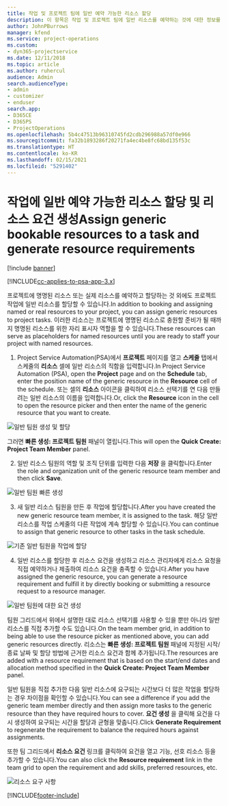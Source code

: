 ```yaml
---
title: 작업 및 프로젝트 팀에 일반 예약 가능한 리소스 할당
description: 이 항목은 작업 및 프로젝트 팀에 일반 리소스를 예약하는 것에 대한 정보를 제공합니다.
author: JohnPBurrows
manager: kfend
ms.service: project-operations
ms.custom:
- dyn365-projectservice
ms.date: 12/11/2018
ms.topic: article
ms.author: ruhercul
audience: Admin
search.audienceType:
- admin
- customizer
- enduser
search.app:
- D365CE
- D365PS
- ProjectOperations
ms.openlocfilehash: 5b4c47513b96310745fd2cdb296988a57df0e966
ms.sourcegitcommit: fa32b1893286f20271fa4ec4be8fc68bd135f53c
ms.translationtype: HT
ms.contentlocale: ko-KR
ms.lasthandoff: 02/15/2021
ms.locfileid: "5291402"
---
```

# <a name="assign-generic-bookable-resources-to-a-task-and-generate-resource-requirements"></a><span data-ttu-id="34c26-103">작업에 일반 예약 가능한 리소스 할당 및 리소스 요건 생성</span><span class="sxs-lookup"><span data-stu-id="34c26-103">Assign generic bookable resources to a task and generate resource requirements</span></span> 

[!include [banner](../includes/psa-now-project-operations.md)]

[!INCLUDE[cc-applies-to-psa-app-3.x](../includes/cc-applies-to-psa-app-3x.md)]

<span data-ttu-id="34c26-104">프로젝트에 명명된 리소스 또는 실제 리소스를 예약하고 할당하는 것 외에도 프로젝트 작업에 일반 리소스를 할당할 수 있습니다.</span><span class="sxs-lookup"><span data-stu-id="34c26-104">In addition to booking and assigning named or real resources to your project, you can assign generic resources to project tasks.</span></span> <span data-ttu-id="34c26-105">이러한 리소스는 프로젝트에 명명된 리소스로 충원할 준비가 될 때까지 명명된 리소스를 위한 자리 표시자 역할을 할 수 있습니다.</span><span class="sxs-lookup"><span data-stu-id="34c26-105">These resources can serve as placeholders for named resources until you are ready to staff your project with named resources.</span></span> 

1. <span data-ttu-id="34c26-106">Project Service Automation(PSA)에서 **프로젝트** 페이지를 열고 **스케줄** 탭에서 스케줄의 **리소스** 셀에 일반 리소스의 직함을 입력합니다.</span><span class="sxs-lookup"><span data-stu-id="34c26-106">In Project Service Automation (PSA), open the **Project** page and on the **Schedule** tab, enter the position name of the generic resource in the **Resource** cell of the schedule.</span></span> <span data-ttu-id="34c26-107">또는 셀의 **리소스** 아이콘을 클릭하여 리소스 선택기를 연 다음 만들려는 일반 리소스의 이름을 입력합니다.</span><span class="sxs-lookup"><span data-stu-id="34c26-107">Or, click the **Resource** icon in the cell to open the resource picker and then enter the name of the generic resource that you want to create.</span></span>

![일반 팀원 생성 및 할당](media/RM-how-to-9.png)

<span data-ttu-id="34c26-109">그러면 **빠른 생성: 프로젝트 팀원** 패널이 열립니다.</span><span class="sxs-lookup"><span data-stu-id="34c26-109">This will open the **Quick Create: Project Team Member** panel.</span></span> 

2. <span data-ttu-id="34c26-110">일반 리소스 팀원의 역할 및 조직 단위를 입력한 다음 **저장** 을 클릭합니다.</span><span class="sxs-lookup"><span data-stu-id="34c26-110">Enter the role and organization unit of the generic resource team member and then click **Save**.</span></span>

![일반 팀원 빠른 생성](media/RM-how-to-10.png)

3. <span data-ttu-id="34c26-112">새 일반 리소스 팀원을 만든 후 작업에 할당합니다.</span><span class="sxs-lookup"><span data-stu-id="34c26-112">After you have created the new generic resource team member, it is assigned to the task.</span></span> <span data-ttu-id="34c26-113">해당 일반 리소스를 작업 스케줄의 다른 작업에 계속 할당할 수 있습니다.</span><span class="sxs-lookup"><span data-stu-id="34c26-113">You can continue to assign that generic resource to other tasks in the task schedule.</span></span>

![기존 일반 팀원을 작업에 할당](media/RM-how-to-11.png)

4. <span data-ttu-id="34c26-115">일반 리소스를 할당한 후 리소스 요건을 생성하고 리소스 관리자에게 리소스 요청을 직접 예약하거나 제출하여 리소스 요건을 충족할 수 있습니다.</span><span class="sxs-lookup"><span data-stu-id="34c26-115">After you have assigned the generic resource, you can generate a resource requirement and fulfill it by directly booking or submitting a resource request to a resource manager.</span></span>

![일반 팀원에 대한 요건 생성](media/RM-how-to-12.png)

<span data-ttu-id="34c26-117">팀원 그리드에서 위에서 설명한 대로 리소스 선택기를 사용할 수 있을 뿐만 아니라 일반 리소스를 직접 추가할 수도 있습니다.</span><span class="sxs-lookup"><span data-stu-id="34c26-117">On the team member grid, in addition to being able to use the resource picker as mentioned above, you can add generic resources directly.</span></span> <span data-ttu-id="34c26-118">리소스는 **빠른 생성: 프로젝트 팀원** 패널에 지정된 시작/종료 날짜 및 할당 방법에 근거한 리소스 요건과 함께 추가됩니다.</span><span class="sxs-lookup"><span data-stu-id="34c26-118">The resources are added with a resource requirement that is based on the start/end dates and allocation method specified in the **Quick Create: Project Team Member** panel.</span></span>

<span data-ttu-id="34c26-119">일반 팀원을 직접 추가한 다음 일반 리소스에 요구되는 시간보다 더 많은 작업을 할당하는 경우 차이점을 확인할 수 있습니다.</span><span class="sxs-lookup"><span data-stu-id="34c26-119">You can see a difference if you add the generic team member directly and then assign more tasks to the generic resource than they have required hours to cover.</span></span> <span data-ttu-id="34c26-120">**요건 생성** 을 클릭해 요건을 다시 생성하여 요구되는 시간을 할당과 균형을 맞춥니다.</span><span class="sxs-lookup"><span data-stu-id="34c26-120">Click **Generate Requirement** to regenerate the requirement to balance the required hours against assignments.</span></span>

<span data-ttu-id="34c26-121">또한 팀 그리드에서 **리소스 요건** 링크를 클릭하여 요건을 열고 기능, 선호 리소스 등을 추가할 수 있습니다.</span><span class="sxs-lookup"><span data-stu-id="34c26-121">You can also click the **Resource requirement** link in the team grid to open the requirement and add skills, preferred resources, etc.</span></span>

![리소스 요구 사항](media/RM-how-to-13.png)



[!INCLUDE[footer-include](../includes/footer-banner.md)]